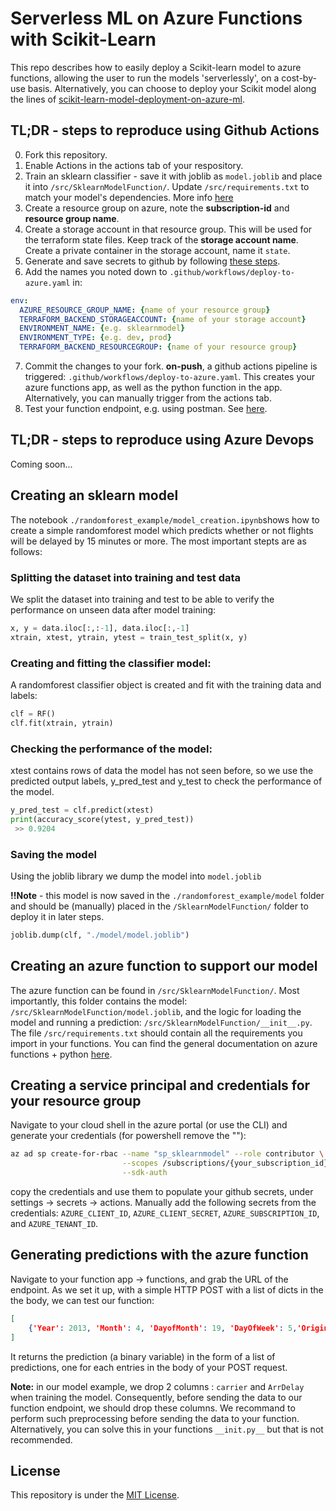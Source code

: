 # Serverless ML on Azure Functions with Scikit-Learn

This repo describes how to easily deploy a Scikit-learn model to azure functions, allowing the user to run the models 'serverlessly', on a cost-by-use basis. Alternatively, you can choose to deploy your Scikit model along the lines of [scikit-learn-model-deployment-on-azure-ml](https://learn.microsoft.com/en-us/azure/databricks/applications/mlflow/scikit-learn-model-deployment-on-azure-ml). 

## TL;DR - steps to reproduce using Github Actions
0. Fork this repository.
1. Enable Actions in the actions tab of your respository.
2. Train an sklearn classifier - save it with joblib as `model.joblib` and place it into `/src/SklearnModelFunction/`. Update `/src/requirements.txt` to match your model's dependencies. More info [here](#creating-an-sklearn-model)
3. Create a resource group on azure, note the **subscription-id** and **resource group name**. 
4. Create a storage account in that resource group. This will be used for the terraform state files. Keep track of the **storage account name**. Create a private container in the storage account, name it `state`. 
5. Generate and save secrets to github by following [these steps](#creating-a-service-principal-and-credentials-for-your-resource-group). 
6. Add the names you noted down to `.github/workflows/deploy-to-azure.yaml` in:
```yaml
env: 
  AZURE_RESOURCE_GROUP_NAME: {name of your resource group}
  TERRAFORM_BACKEND_STORAGEACCOUNT: {name of your storage account}
  ENVIRONMENT_NAME: {e.g. sklearnmodel}
  ENVIRONMENT_TYPE: {e.g. dev, prod}
  TERRAFORM_BACKEND_RESOURCEGROUP: {name of your resource group}
```
7. Commit the changes to your fork. **on-push**, a github actions pipeline is triggered: `.github/workflows/deploy-to-azure.yaml`. This creates your azure functions app, as well as the python function in the app. Alternatively, you can manually trigger from the actions tab. 
8. Test your function endpoint, e.g. using postman. See [here](#generating-predictions-with-the-azure-function). 

## TL;DR - steps to reproduce using Azure Devops

Coming soon...

## Creating an sklearn model
The notebook `./randomforest_example/model_creation.ipynb`shows how to create a simple randomforest model which predicts whether or not flights will be delayed by 15 minutes or more. The most important stepts are as follows: 

### Splitting the dataset into training and test data
We split the dataset into training and test to be able to verify the performance on unseen data after model training:
```py 
x, y = data.iloc[:,:-1], data.iloc[:,-1]
xtrain, xtest, ytrain, ytest = train_test_split(x, y)
```

### Creating and fitting the classifier model: 
A randomforest classifier object is created and fit with the training data and labels: 
```py
clf = RF()
clf.fit(xtrain, ytrain)
```

### Checking the performance of the model:
xtest contains rows of data the model has not seen before, so we use the predicted output labels, y_pred_test and y_test to check the performance of the model.  
```py
y_pred_test = clf.predict(xtest)
print(accuracy_score(ytest, y_pred_test))
 >> 0.9204
```

### Saving the model
Using the joblib library we dump the model into `model.joblib`

**!!Note** -  this model is now saved in the `./randomforest_example/model` folder and should be (manually) placed in the `/SklearnModelFunction/` folder to deploy it in later steps. 
```py
joblib.dump(clf, "./model/model.joblib")
```

## Creating an azure function to support our model
The azure function can be found in `/src/SklearnModelFunction/`. Most importantly, this folder contains the model: `/src/SklearnModelFunction/model.joblib`, and the logic for loading the model and running a prediction: `/src/SklearnModelFunction/__init__.py`. The file `/src/requirements.txt` should contain all the requirements you import in your functions. You can find the general documentation on azure functions + python [here](https://learn.microsoft.com/en-us/azure/azure-functions/functions-reference-python?tabs=asgi%2Capplication-level).  


## Creating a service principal and credentials for your resource group
Navigate to your cloud shell in the azure portal (or use the CLI) and generate your credentials (for powershell remove the "\"): 

```bash
az ad sp create-for-rbac --name "sp_sklearnmodel" --role contributor \
                         --scopes /subscriptions/{your_subscription_id}/resourceGroups/{your_rg} \
                         --sdk-auth
```

copy the credentials and use them to populate your github secrets, under settings -> secrets -> actions. Manually add the following secrets from the credentials: `AZURE_CLIENT_ID`, `AZURE_CLIENT_SECRET`, `AZURE_SUBSCRIPTION_ID`, and `AZURE_TENANT_ID`. 

## Generating predictions with the azure function
Navigate to your function app -> functions, and grab the URL of the endpoint. As we set it up, with a simple HTTP POST with a list of dicts in the the body, we can test our function:

```json
[
    {'Year': 2013, 'Month': 4, 'DayofMonth': 19, 'DayOfWeek': 5,'OriginAirportID': 11433, 'DestAirportID': 13303, 'CRSDepTime': 837, 'DepDelay': '-3.0', 'DepDel15': 0.0, 'CRSArrTime': 1138, 'ArrDelay': 0.0, 'Cancelled': 0.0 }
] 
```

It returns the prediction (a binary variable) in the form of a list of predictions, one for each entries in the body of your POST request. 
 
**Note:** in our model example, we drop 2 columns : `carrier` and `ArrDelay` when training the model. Consequently, before sending the data to our function endpoint, we should drop these columns. We recommand to perform such preprocessing before sending the data to your function. Alternatively, you can solve this in your functions `__init.py__` but that is not recommended. 

## License
This repository is under the [MIT License](https://github.com/Jakob-98/serverless-ml-azure-functions-scitkit-learn/blob/master/licence.md).

